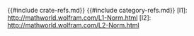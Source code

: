 {{#include crate-refs.md}}
{{#include category-refs.md}}
[l1]: <http://mathworld.wolfram.com/L1-Norm.html>
[l2]: <http://mathworld.wolfram.com/L2-Norm.html>
